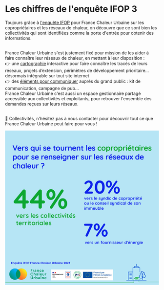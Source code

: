 # Les chiffres de l'enquête IFOP 3

Toujours grâce à [l'enquête IFOP](https://france-chaleur-urbaine.beta.gouv.fr/documentation/enquete\_IFOP.pdf\*) pour France Chaleur Urbaine sur les copropriétaires et les réseaux de chaleur, on découvre que ce sont bien les collectivités qui sont identifiées comme la porte d'entrée pour obtenir des informations.

\
France Chaleur Urbaine s'est justement fixé pour mission de les aider à faire connaître leur réseaux de chaleur, en mettant à leur disposition :\
👉 une [cartographie](https://france-chaleur-urbaine.beta.gouv.fr/carte) interactive pour faire connaître les tracés de leurs réseaux, projets d’extension, périmètres de développement prioritaire... désormais intégrable sur tout site internet\
👉 des [éléments pour communiquer](https://france-chaleur-urbaine.beta.gouv.fr/ressources/supports#contenu) auprès du grand public : kit de communication, campagne de pub...\
France Chaleur Urbaine c'est aussi un espace gestionnaire partagé accessible aux collectivités et exploitants, pour retrouver l'ensemble des demandes reçues sur leurs réseaux.

\
🤝 Collectivités, n'hésitez pas à nous contacter pour découvrir tout ce que France Chaleur Urbaine peut faire pour vous !

![](.gitbook/assets/Collectivite.jpg)
